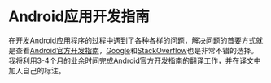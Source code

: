 Android应用开发指南
===================

在开发Android应用程序的过程中遇到了各种各样的问题，解决问题的首要方式就是查看[Android官方开发指南][AndroidDeveloper]，[Google][Google]和[StackOverflow][StackOverflow]也是非常不错的选择。我将利用3-4个月的业余时间完成[Android官方开发指南][AndroidDeveloper]的翻译工作，并在译文中加入自己的标注。

[AndroidDeveloper]: http://developer.android.com/develop/index.html "Android Developer"
[Google]: http://www.google.com.hk "Google"
[StackOverflow]: http://www.stackoverflow.com "StackOverflow"
